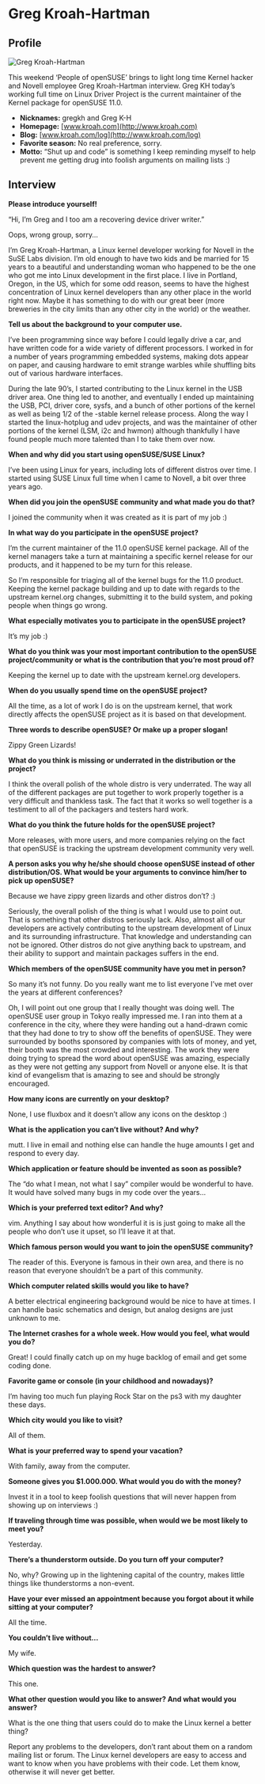 # Greg Kroah-Hartman

## Profile

![Greg Kroah-Hartman](images/greg_kroah-hartman.jpg)

This weekend ‘People of openSUSE’ brings to light long time Kernel hacker and Novell employee Greg Kroah-Hartman interview. Greg KH today’s working full time on Linux Driver Project is the current maintainer of the Kernel package for openSUSE 11.0.

* **Nicknames:** gregkh and Greg K-H
* **Homepage:** [www.kroah.com](http://www.kroah.com)
* **Blog:** [www.kroah.com/log](http://www.kroah.com/log)
* **Favorite season:** No real preference, sorry.
* **Motto:** “Shut up and code” is something I keep reminding myself to help prevent me getting drug into foolish arguments on mailing lists :)

## Interview

**Please introduce yourself!**

“Hi, I’m Greg and I too am a recovering device driver writer.”

Oops, wrong group, sorry…

I’m Greg Kroah-Hartman, a Linux kernel developer working for Novell in the SuSE Labs division.  I’m old enough to have two kids and be married for 15 years to a beautiful and understanding woman who happened to be the one who got me into Linux development in the first place.  I live in Portland, Oregon, in the US, which for some odd reason, seems to have the highest concentration of Linux kernel developers than any other place in the world right now.  Maybe it has something to do with our great beer (more breweries in the city limits than any other city in the world) or the weather.


**Tell us about the background to your computer use.**

I’ve been programming since way before I could legally drive a car, and have written code for a wide variety of different processors.  I worked in for a number of years programming embedded systems, making dots appear on paper, and causing hardware to emit strange warbles while shuffling bits out of various hardware interfaces.

During the late 90’s, I started contributing to the Linux kernel in the USB driver area.  One thing led to another, and eventually I ended up maintaining the USB, PCI, driver core, sysfs, and a bunch of other portions of the kernel as well as being 1/2 of the -stable kernel release process.  Along the way I started the linux-hotplug and udev projects, and was the maintainer of other portions of the kernel (LSM, i2c and hwmon) although thankfully I have found people much more talented than I to take them over now.


**When and why did you start using openSUSE/SUSE Linux?**

I’ve been using Linux for years, including lots of different distros over time.  I started using SUSE Linux full time when I came to Novell, a bit over three years ago.


**When did you join the openSUSE community and what made you do that?**

I joined the community when it was created as it is part of my job :)


**In what way do you participate in the openSUSE project?**

I’m the current maintainer of the 11.0 openSUSE kernel package. All of the kernel managers take a turn at maintaining a specific kernel release for our products, and it happened to be my turn for this release.

So I’m responsible for triaging all of the kernel bugs for the 11.0 product.  Keeping the kernel package building and up to date with regards to the upstream kernel.org changes, submitting it to the build system, and poking people when things go wrong.


**What especially motivates you to participate in the openSUSE project?**

It’s my job :)


**What do you think was your most important contribution to the openSUSE project/community or what is the contribution that you’re most proud of?**

Keeping the kernel up to date with the upstream kernel.org developers.


**When do you usually spend time on the openSUSE project?**

All the time, as a lot of work I do is on the upstream kernel, that work directly affects the openSUSE project as it is based on that development.


**Three words to describe openSUSE? Or make up a proper slogan!**

Zippy Green Lizards!


**What do you think is missing or underrated in the distribution or the project?**

I think the overall polish of the whole distro is very underrated. The way all of the different packages are put together to work properly together is a very difficult and thankless task. The fact that it works so well together is a testiment to all of the packagers and testers hard work.


**What do you think the future holds for the openSUSE project?**

More releases, with more users, and more companies relying on the fact that openSUSE is tracking the upstream development community very well.


**A person asks you why he/she should choose openSUSE instead of other distribution/OS. What would be your arguments to convince him/her to pick up openSUSE?**

Because we have zippy green lizards and other distros don’t?  :)

Seriously, the overall polish of the thing is what I would use to point out. That is something that other distros seriously lack.  Also, almost all of our developers are actively contributing to the upstream development of Linux and its surrounding infrastructure. That knowledge and understanding can not be ignored.  Other distros do not give anything back to upstream, and their ability to support and maintain packages suffers in the end.


**Which members of the openSUSE community have you met in person?**

So many it’s not funny.  Do you really want me to list everyone I’ve met over the years at different conferences?

Oh, I will point out one group that I really thought was doing well. The openSUSE user group in Tokyo really impressed me. I ran into them at a conference in the city, where they were handing out a hand-drawn comic that they had done to try to show off the benefits of openSUSE. They were surrounded by booths sponsored by companies with lots of money, and yet, their booth was the most crowded and interesting.  The work they were doing trying to spread the word about openSUSE was amazing, especially as they were not getting any support from Novell or anyone else.  It is that kind of evangelism that is amazing to see and should be strongly encouraged.


**How many icons are currently on your desktop?**

None, I use fluxbox and it doesn’t allow any icons on the desktop :)


**What is the application you can’t live without? And why?**

mutt.  I live in email and nothing else can handle the huge amounts I get and respond to every day.


**Which application or feature should be invented as soon as possible?**

The “do what I mean, not what I say” compiler would be wonderful to have.  It would have solved many bugs in my code over the years…


**Which is your preferred text editor? And why?**

vim.  Anything I say about how wonderful it is is just going to make all the people who don’t use it upset, so I’ll leave it at that.


**Which famous person would you want to join the openSUSE community?**

The reader of this.  Everyone is famous in their own area, and there is no reason that everyone shouldn’t be a part of this community.


**Which computer related skills would you like to have?**

A better electrical engineering background would be nice to have at times. I can handle basic schematics and design, but analog designs are just unknown to me.


**The Internet crashes for a whole week. How would you feel, what would you do?**

Great! I could finally catch up on my huge backlog of email and get some coding done.


**Favorite game or console (in your childhood and nowadays)?**

I’m having too much fun playing Rock Star on the ps3 with my daughter these days.


**Which city would you like to visit?**

All of them.


**What is your preferred way to spend your vacation?**

With family, away from the computer.


**Someone gives you $1.000.000. What would you do with the money?**

Invest it in a tool to keep foolish questions that will never happen from showing up on interviews :)


**If traveling through time was possible, when would we be most likely to meet you?**

Yesterday.


**There’s a thunderstorm outside. Do you turn off your computer?**

No, why? Growing up in the lightening capital of the country, makes little things like thunderstorms a non-event.


**Have your ever missed an appointment because you forgot about it while sitting at your computer?**

All the time.


**You couldn’t live without…**

My wife.


**Which question was the hardest to answer?**

This one.


**What other question would you like to answer? And what would you answer?**

What is the one thing that users could do to make the Linux kernel a better thing?

Report any problems to the developers, don’t rant about them on a random mailing list or forum.  The Linux kernel developers are easy to access and want to know when you have problems with their code.  Let them know, otherwise it will never get better.
